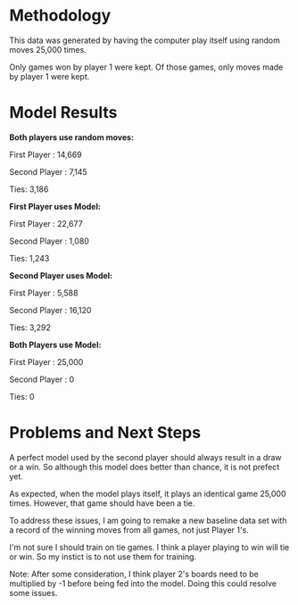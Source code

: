 # Methodology
This data was generated by having the computer play itself using random moves 25,000 times.

Only games won by player 1 were kept. Of those games, only moves made by player 1 were kept.

# Model Results 

<b> Both players use random moves: </b>

First Player : 14,669

Second Player : 7,145

Ties: 3,186


<b>First Player uses Model:</b>

First Player : 22,677

Second Player : 1,080

Ties: 1,243


<b>Second Player uses Model:</b>

First Player : 5,588

Second Player : 16,120

Ties: 3,292


<b>Both Players use Model:</b>

First Player : 25,000

Second Player : 0

Ties: 0

# Problems and Next Steps

A perfect model used by the second player should always result in a  draw or a win. So although this model does better
than chance, it is not prefect yet. 

As expected, when the model plays itself, it plays an identical game 25,000 times. However, that game should have been a tie.

To address these issues, I am going to remake a new baseline data set with a record of the winning moves from all games, not just Player 1's. 

I'm not sure I should train on tie games. I think a player playing to win will tie or win. So my instict is to not use them for training.

Note: After some consideration, I think player 2's boards need to be multiplied by -1 before being fed into the model. Doing this could resolve some issues.